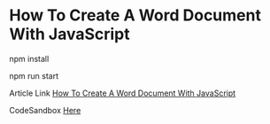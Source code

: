 # How To Create A Word Document With JavaScript

npm install

npm run start

Article Link [How To Create A Word Document With JavaScript](https://www.iainfreestone.com/blog/how-to-create-a-word-document-with-javascript)

CodeSandbox [Here](https://codesandbox.io/s/create-word-doc-updated-fr7et)
